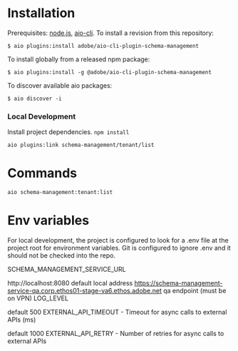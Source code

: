 # Installation
Prerequisites: [node.js](https://nodejs.org/en/), [aio-cli](https://github.com/adobe/aio-cli).
To install a revision from this repository:

```
$ aio plugins:install adobe/aio-cli-plugin-schema-management
```

To install globally from a released npm package:

```
$ aio plugins:install -g @adobe/aio-cli-plugin-schema-management
```

To discover available aio packages:

```
$ aio discover -i
```
### Local Development

Install project dependencies. ```npm install```
```
aio plugins:link schema-management/tenant/list
```

# Commands
<!-- commands -->
```aio schema-management:tenant:list```
<!-- commandsstop -->

# Env variables
For local development, the project is configured to look for a .env file at the project root for environment variables. Git is configured to ignore .env and it should not be checked into the repo.

SCHEMA_MANAGEMENT_SERVICE_URL

http://localhost:8080 default local address
https://schema-management-service-qa.corp.ethos01-stage-va6.ethos.adobe.net qa endpoint (must be on VPN)
LOG_LEVEL

default 500
EXTERNAL_API_TIMEOUT - Timeout for async calls to external APIs (ms)

default 1000
EXTERNAL_API_RETRY - Number of retries for async calls to external APIs
